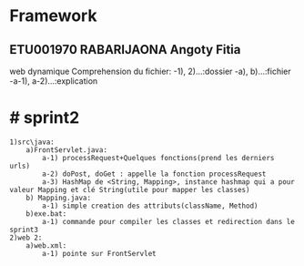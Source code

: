 # Framework
## ETU001970 RABARIJAONA Angoty Fitia 


web dynamique
Comprehension du fichier: 
    -1), 2)...:dossier
    -a), b)...:fichier
    -a-1), a-2)...:explication

# # sprint2 <!-- But: Definition de la class Map qui prend le nom et la method de la classe concernée-->
    1)src\java: 
        a)FrontServlet.java:
            a-1) processRequest+Quelques fonctions(prend les derniers urls)
            a-2) doPost, doGet : appelle la fonction processRequest
            a-3) HashMap de <String, Mapping>, instance hashmap qui a pour valeur Mapping et clé String(utile pour mapper les classes)
        b) Mapping.java:
            a-1) simple creation des attributs(className, Method)
        b)exe.bat: 
            a-1) commande pour compiler les classes et redirection dans le sprint3
    2)web 2: 
        a)web.xml: 
            a-1) pointe sur FrontServlet




